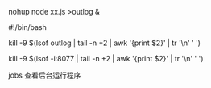 nohup node xx.js >outlog &

\#!/bin/bash

kill -9 $(lsof outlog | tail -n +2  | awk '{print $2}' | tr '\n' ' ')

kill -9 $(lsof -i:8077 | tail -n +2  | awk '{print $2}' | tr '\n' ' ')



jobs 查看后台运行程序